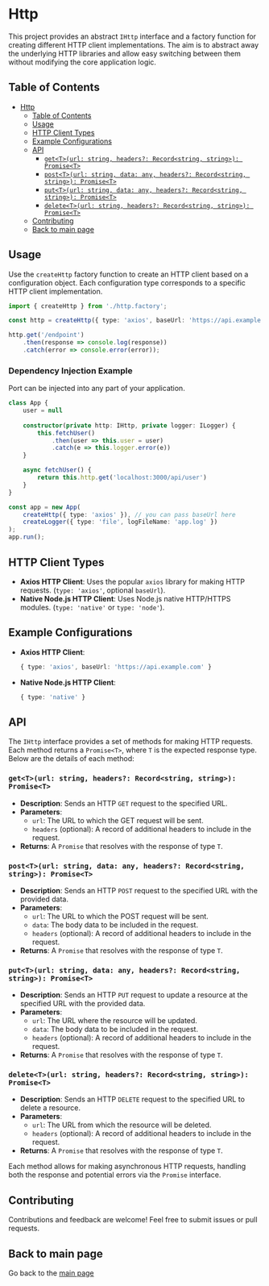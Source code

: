 # Http

This project provides an abstract `IHttp` interface and a factory function for creating different HTTP client implementations. The aim is to abstract away the underlying HTTP libraries and allow easy switching between them without modifying the core application logic.

## Table of Contents
- [Http](#http)
  - [Table of Contents](#table-of-contents)
  - [Usage](#usage)
  - [HTTP Client Types](#http-client-types)
  - [Example Configurations](#example-configurations)
  - [API](#api)
    - [`get<T>(url: string, headers?: Record<string, string>): Promise<T>`](#getturl-string-headers-recordstring-string-promiset)
    - [`post<T>(url: string, data: any, headers?: Record<string, string>): Promise<T>`](#postturl-string-data-any-headers-recordstring-string-promiset)
    - [`put<T>(url: string, data: any, headers?: Record<string, string>): Promise<T>`](#putturl-string-data-any-headers-recordstring-string-promiset)
    - [`delete<T>(url: string, headers?: Record<string, string>): Promise<T>`](#deleteturl-string-headers-recordstring-string-promiset)
  - [Contributing](#contributing)
  - [Back to main page](#back-to-main-page)

## Usage

Use the `createHttp` factory function to create an HTTP client based on a configuration object. Each configuration type corresponds to a specific HTTP client implementation.

```typescript
import { createHttp } from './http.factory';

const http = createHttp({ type: 'axios', baseUrl: 'https://api.example.com' });

http.get('/endpoint')
    .then(response => console.log(response))
    .catch(error => console.error(error));
```

### Dependency Injection Example

Port can be injected into any part of your application.

```typescript
class App {
    user = null
  
    constructor(private http: IHttp, private logger: ILogger) {
        this.fetchUser()
            .then(user => this.user = user)
            .catch(e => this.logger.error(e))
    }

    async fetchUser() {
        return this.http.get('localhost:3000/api/user') 
    }
}

const app = new App(
    createHttp({ type: 'axios' }), // you can pass baseUrl here
    createLogger({ type: 'file', logFileName: 'app.log' })
);
app.run();
```

## HTTP Client Types

- **Axios HTTP Client**: Uses the popular `axios` library for making HTTP requests. (`type: 'axios'`, optional `baseUrl`).
- **Native Node.js HTTP Client**: Uses Node.js native HTTP/HTTPS modules. (`type: 'native'` or `type: 'node'`).

## Example Configurations

- **Axios HTTP Client**:
    ```typescript
    { type: 'axios', baseUrl: 'https://api.example.com' }
    ```

- **Native Node.js HTTP Client**:
    ```typescript
    { type: 'native' }
    ```

## API

The `IHttp` interface provides a set of methods for making HTTP requests. Each method returns a `Promise<T>`, where `T` is the expected response type. Below are the details of each method:

### `get<T>(url: string, headers?: Record<string, string>): Promise<T>`
- **Description**: Sends an HTTP `GET` request to the specified URL.
- **Parameters**:
  - `url`: The URL to which the GET request will be sent.
  - `headers` (optional): A record of additional headers to include in the request.
- **Returns**: A `Promise` that resolves with the response of type `T`.

### `post<T>(url: string, data: any, headers?: Record<string, string>): Promise<T>`
- **Description**: Sends an HTTP `POST` request to the specified URL with the provided data.
- **Parameters**:
  - `url`: The URL to which the POST request will be sent.
  - `data`: The body data to be included in the request.
  - `headers` (optional): A record of additional headers to include in the request.
- **Returns**: A `Promise` that resolves with the response of type `T`.

### `put<T>(url: string, data: any, headers?: Record<string, string>): Promise<T>`
- **Description**: Sends an HTTP `PUT` request to update a resource at the specified URL with the provided data.
- **Parameters**:
  - `url`: The URL where the resource will be updated.
  - `data`: The body data to be included in the request.
  - `headers` (optional): A record of additional headers to include in the request.
- **Returns**: A `Promise` that resolves with the response of type `T`.

### `delete<T>(url: string, headers?: Record<string, string>): Promise<T>`
- **Description**: Sends an HTTP `DELETE` request to the specified URL to delete a resource.
- **Parameters**:
  - `url`: The URL from which the resource will be deleted.
  - `headers` (optional): A record of additional headers to include in the request.
- **Returns**: A `Promise` that resolves with the response of type `T`.

Each method allows for making asynchronous HTTP requests, handling both the response and potential errors via the `Promise` interface.

## Contributing

Contributions and feedback are welcome! Feel free to submit issues or pull requests.

## Back to main page

Go back to the [main page](/README.md)